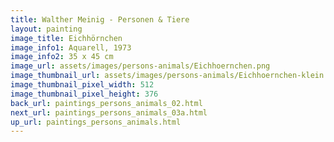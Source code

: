 ```yaml
---
title: Walther Meinig - Personen & Tiere
layout: painting
image_title: Eichhörnchen
image_info1: Aquarell, 1973
image_info2: 35 x 45 cm
image_url: assets/images/persons-animals/Eichhoernchen.png
image_thumbnail_url: assets/images/persons-animals/Eichhoernchen-klein.png
image_thumbnail_pixel_width: 512
image_thumbnail_pixel_height: 376
back_url: paintings_persons_animals_02.html
next_url: paintings_persons_animals_03a.html
up_url: paintings_persons_animals.html
---
```

